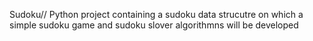 Sudoku//
Python project containing a sudoku data strucutre on which a simple sudoku game and sudoku slover algorithmns will be developed

